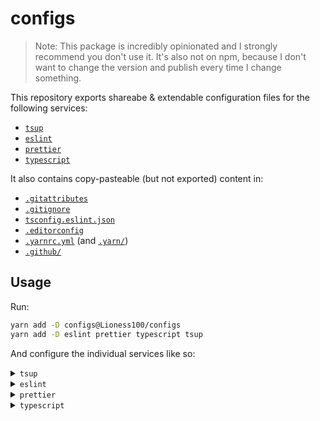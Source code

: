 # configs

> Note: This package is incredibly opinionated and I strongly recommend you
> don't use it. It's also not on npm, because I don't want to change
> the version and publish every time I change something.

This repository exports shareabe & extendable configuration files for the following services:

-   [`tsup`](./tsup.config.js)
-   [`eslint`](./.eslintrc.json)
-   [`prettier`](./.prettierrc.json)
-   [`typescript`](./tsconfig.json)

It also contains copy-pasteable (but not exported) content in:

-   [`.gitattributes`](./.gitattributes)
-   [`.gitignore`](./.gitignore)
-   [`tsconfig.eslint.json`](./tsconfig.eslint.json)
-   [`.editorconfig`](./.editorconfig)
-   [`.yarnrc.yml`](./.yarnrc.yml) (and [`.yarn/`](./.yarn/))
-   [`.github/`](./.github/)

## Usage

Run:

```sh
yarn add -D configs@Lioness100/configs
yarn add -D eslint prettier typescript tsup
```

And configure the individual services like so:

<details>

<summary><code>tsup</code></summary>

`package.json`:

```ts
{
    "scripts": {
        "build": "tsup --config configs/tsup.js"
    }
}
```

</details>

<details>
<summary><code>eslint</code></summary>

`package.json`:

```json
{
    "eslintConfig": {
        "extends": ["./node_modules/configs/.eslintrc.json"]
    }
}
```

</details>

<details>
<summary><code>prettier</code></summary>

`package.json`:

```json
{
    "prettier": "configs/prettier"
}
```

</details>

<details>
<summary><code>typescript</code></summary>

`tsconfig.json`:

```json
{
    "extends": "configs/tsconfig",
    "compilerOptions": {
        "outDir": "dist",
        "rootDir": "src"
    },
    "include": ["src"]
}
```

`tsconfig.eslint.json`:

```json
{
    "extends": "./tsconfig.json",
    "include": ["**/*.ts", "**/*.js", "**/*.json"]
}
```

</details>
